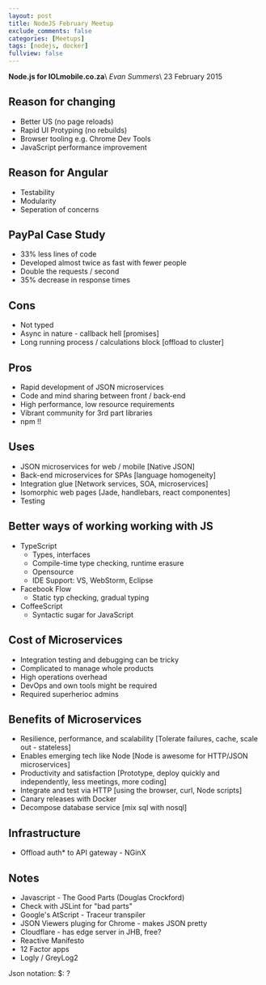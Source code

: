 ```yaml
---
layout: post
title: NodeJS February Meetup
exclude_comments: false
categories: [Meetups]
tags: [nodejs, docker]
fullview: false
---
```


**Node.js for IOLmobile.co.za**\\
*Evan Summers*\\
23 February 2015

Reason for changing
---
* Better US (no page reloads)
* Rapid UI Protyping (no rebuilds)
* Browser tooling e.g. Chrome Dev Tools
* JavaScript performance improvement

Reason for Angular
---
* Testability
* Modularity
* Seperation of concerns

PayPal Case Study
---
* 33% less lines of code
* Developed almost twice as fast with fewer people
* Double the requests / second
* 35% decrease in response times

Cons
----
* Not typed
* Async in nature - callback hell [promises]
* Long running process / calculations block [offload to cluster]

Pros
----
* Rapid development of JSON microservices
* Code and mind sharing between front / back-end
* High performance, low resource requirements
* Vibrant community for 3rd part libraries
* npm !!

Uses
----
* JSON microservices for web / mobile [Native JSON]
* Back-end microservices for SPAs [language homogeneity]
* Integration glue [Network services, SOA, microservices]
* Isomorphic web pages [Jade, handlebars, react componentes]
* Testing

Better ways of working working with JS
-----
* TypeScript
  * Types, interfaces
  * Compile-time type checking, runtime erasure
  * Opensource
  * IDE Support: VS, WebStorm, Eclipse
* Facebook Flow
  * Static typ checking, gradual typing
* CoffeeScript
  * Syntactic sugar for JavaScript

Cost of Microservices
------
* Integration testing and debugging can be tricky
* Complicated to manage whole products
* High operations overhead
* DevOps and own tools might be required
* Required superherioc admins

Benefits of Microservices
------
* Resilience, performance, and scalability [Tolerate failures, cache, scale out - stateless]
* Enables emerging tech like Node [Node is awesome for HTTP/JSON microservices]
* Productivity and satisfaction [Prototype, deploy quickly and independently, less meetings, more coding]
* Integrate and test via HTTP [using the browser, curl, Node scripts]
* Canary releases with Docker
* Decompose database service [mix sql with nosql]

Infrastructure
-----
* Offload auth* to API gateway - NGinX

Notes
-----
* Javascript - The Good Parts (Douglas Crockford)
* Check with JSLint for "bad parts"
* Google's AtScript - Traceur transpiler
* JSON Viewers pluging for Chrome - makes JSON pretty
* Cloudflare - has edge server in JHB, free?
* Reactive Manifesto
* 12 Factor apps
* Logly / GreyLog2


Json notation: $: ?
